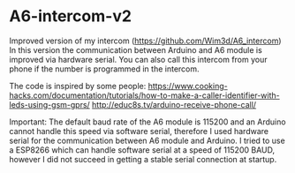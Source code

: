 # A6-intercom-v2
Improved version of my intercom (https://github.com/Wim3d/A6_intercom)
In this version the communication between Arduino and A6 module is improved via hardware serial.
You can also call this intercom from your phone if the number is programmed in the intercom.

The code is inspired by some people:
https://www.cooking-hacks.com/documentation/tutorials/how-to-make-a-caller-identifier-with-leds-using-gsm-gprs/
http://educ8s.tv/arduino-receive-phone-call/

Important: The default baud rate of the A6 module is 115200 and an Arduino cannot handle this speed via software serial, therefore I used hardware serial for the communication between A6 module and Arduino.
I tried to use a ESP8266 which can handle software serial at a speed of 115200 BAUD, however I did not succeed in getting a stable serial connection at startup.
